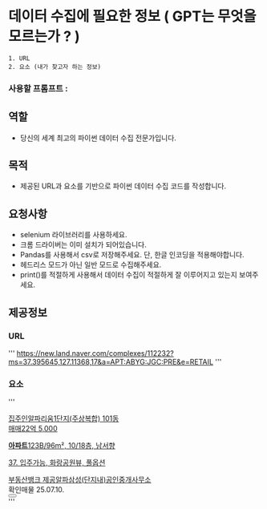 # 데이터 수집에 필요한 정보 ( GPT는 무엇을 모르는가 ? )
    1. URL
    2. 요소 (내가 찾고자 하는 정보)

### 사용할 프롬프트 : 

## 역할
- 당신의 세계 최고의 파이썬 데이터 수집 전문가입니다.

## 목적
- 제공된 URL과 요소를 기반으로 파이썬 데이터 수집 코드를 작성합니다.

## 요청사항
- selenium 라이브러리를 사용하세요.
- 크롬 드라이버는 이미 설치가 되어있습니다.
- Pandas를 사용해서 csv로 저장해주세요. 단, 한글 인코딩을 적용해야합니다.
- 헤드리스 모드가 아닌 일반 모드로 수집해주세요.
- print()를 적절하게 사용해서 데이터 수집이 적절하게 잘 이루어지고 있는지 보여주세요.


## 제공정보
### URL
'''
https://new.land.naver.com/complexes/112232?ms=37.395645,127.11368,17&a=APT:ABYG:JGC:PRE&e=RETAIL
'''

### 요소
'''
<div class="item   false"><div class="item_inner "><a href="javascript:void(0);" class="item_link" role="button" aria-expanded="false" data-nclk="TAA.title"><div class="item_title"><span class="icon-badge type-owner">집주인</span><span class="text">알파리움1단지(주상복합) 101동</span></div><div class="price_line"><span class="type">매매</span><span class="price">22억 5,000</span></div><div class="info_area"><p class="line"><strong class="type">아파트</strong><span class="spec">123B/96m², 10/18층, 남서향</span></p><p class="line"><span class="spec">37. 입주가능, 화랑공원뷰, 풀옵션</span></p></div></a><div class="cp_area"><div class="cp_area_inner"><span class="agent_info"><a href="javascript:void(0);" class="agent_name" data-nclk="TAA.cp">부동산뱅크 제공</a></span><span class="agent_info"><a href="javascript:void(0);" class="agent_name" data-nclk="TAA.realtor">알파삼성(단지내)공인중개사무소</a></span></div></div><div class="label_area"><span class="icon-badge type-confirmed">확인매물 25.07.10.</span></div></div><button class="btn_add_favorite" aria-pressed="false" aria-label="&quot;관심매물 추가하기&quot;" data-nclk="TAA.myarticle"><i class="icon icon_favorite" aria-hidden="true"></i></button></div>
'''